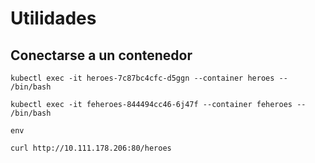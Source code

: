 # Utilidades
## Conectarse a un contenedor 
```
kubectl exec -it heroes-7c87bc4cfc-d5ggn --container heroes -- /bin/bash
```
```
kubectl exec -it feheroes-844494cc46-6j47f --container feheroes -- /bin/bash
```
```
env

curl http://10.111.178.206:80/heroes
```

